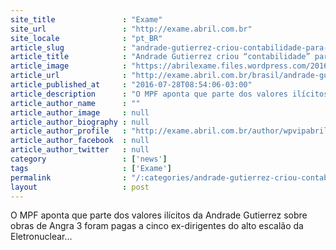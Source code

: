 ```yaml
---
site_title               : "Exame"
site_url                 : "http://exame.abril.com.br"
site_locale              : "pt_BR"
article_slug             : "andrade-gutierrez-criou-contabilidade-para-propina"
article_title            : "Andrade Gutierrez criou “contabilidade” para propina"
article_image            : "https://abrilexame.files.wordpress.com/2016/09/size_960_16_9_2013-12-16t164149z_920848045_gm1e9ch01uz01_rtrmadp_3_soccer-brazil-judge5.jpg?quality=70&strip=all&w=960"
article_url              : "http://exame.abril.com.br/brasil/andrade-gutierrez-criou-contabilidade-para-propina/"
article_published_at     : "2016-07-28T08:54:06-03:00"
article_description      : "O MPF aponta que parte dos valores ilícitos da Andrade Gutierrez sobre obras de Angra 3 foram pagas a cinco ex-dirigentes do alto escalão da Eletronuclear..."
article_author_name      : ""
article_author_image     : null
article_author_biography : null
article_author_profile   : "http://exame.abril.com.br/author/wpvipabril/"
article_author_facebook  : null
article_author_twitter   : null
category                 : ['news']
tags                     : ['Exame']
permalink                : "/:categories/andrade-gutierrez-criou-contabilidade-para-propina/"
layout                   : post
---
```


O MPF aponta que parte dos valores ilícitos da Andrade Gutierrez sobre obras de Angra 3 foram pagas a cinco ex-dirigentes do alto escalão da Eletronuclear...

